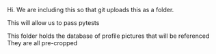 Hi. We are including this so that git uploads this as a folder.

This will allow us to pass pytests

This folder holds the database of profile pictures that will be referenced
They are all pre-cropped
